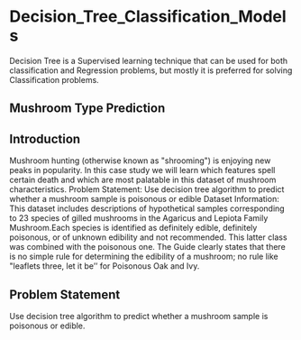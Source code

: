 # Decision_Tree_Classification_Models
Decision Tree is a Supervised learning technique that can be used for both classification and Regression problems, but mostly it is preferred for solving Classification problems.

## Mushroom Type Prediction

## Introduction

Mushroom hunting (otherwise known as "shrooming") is enjoying new peaks in popularity. In this case study we will learn which features spell certain death and which are most palatable in this dataset of mushroom characteristics. Problem Statement: Use decision tree algorithm to predict whether a mushroom sample is poisonous or edible Dataset Information: This dataset includes descriptions of hypothetical samples corresponding to 23 species of gilled mushrooms in the Agaricus and Lepiota Family Mushroom.Each species is identified as definitely edible, definitely poisonous, or of unknown edibility and not recommended. This latter class was combined with the poisonous one. The Guide clearly states that there is no simple rule for determining the edibility of a mushroom; no rule like "leaflets three, let it be’’ for Poisonous Oak and Ivy.

## Problem Statement

Use decision tree algorithm to predict whether a mushroom sample is poisonous or edible.
